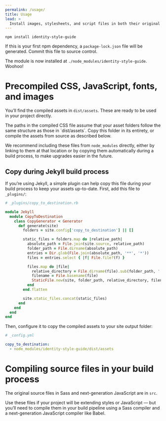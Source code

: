 ```yaml
---
permalink: /usage/
title: Usage
lead: >
  Install images, stylesheets, and script files in both their original and compiled forms with npm.
---
```


```shell
npm install identity-style-guide
```

If this is your first npm dependency, a `package-lock.json` file will be generated. Commit this file to source control.

The module is now installed at `./node_modules/identity-style-guide`. Woohoo!

# Precompiled CSS, JavaScript, fonts, and images

You’ll find the compiled assets in `dist/assets`. These are ready to be used in your project directly.

<div class="usa-alert usa-alert-warning usa-alert-paragraph">
  <div class="usa-alert-body">
    <p class="usa-alert-text" markdown="1">The paths in the compiled CSS file assume that your asset folders follow the same structure as those in `dist/assets`. Copy this folder in its entirety, or compile the assets from source as described below.</p>
  </div>
</div>

We recommend including these files from `node_modules` directly, either by linking to them at that location or by copying them automatically during a build process, to make upgrades easier in the future.

## Copy during Jekyll build process

If you’re using Jekyll, a simple plugin can help copy this file during your build process to keep your assets up-to-date. First, add this file to `_plugins/`:

```ruby
# _plugins/copy_to_destination.rb

module Jekyll
  module CopyToDestination
    class CopyGenerator < Generator
      def generate(site)
        folders = site.config['copy_to_destination'] || []

        static_files = folders.map do |relative_path|
          absolute_path = File.join(site.source, relative_path)
          folder_path = File.dirname(absolute_path)
          entries = Dir.glob(File.join(absolute_path, '**', '*'))
          files = entries.select { |f| File.file?(f) }

          files.map do |file|
            relative_directory = File.dirname(file).sub(folder_path, '')
            filename = File.basename(file)
            StaticFile.new(site, folder_path, relative_directory, filename)
          end
        end.flatten

        site.static_files.concat(static_files)
      end
    end
  end
end
```

Then, configure it to copy the compiled assets to your site output folder:

```yaml
# _config.yml

copy_to_destination:
  - node_modules/identity-style-guide/dist/assets
```

# Compiling source files in your build process

The original source files in Sass and next-generation JavaScript are in `src`.

Use these files if your project will be extending styles or JavaScript — but you’ll need to compile them in your build pipeline using a Sass compiler and a next-generation JavaScript compiler like Babel.
